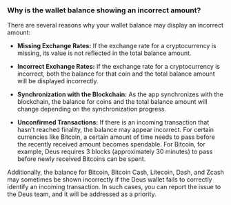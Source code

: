 ### Why is the wallet balance showing an incorrect amount?

There are several reasons why your wallet balance may display an incorrect amount:

- **Missing Exchange Rates:** If the exchange rate for a cryptocurrency is missing, its value is not reflected in the total balance amount.

- **Incorrect Exchange Rates:** If the exchange rate for a cryptocurrency is incorrect, both the balance for that coin and the total balance amount will be displayed incorrectly.

- **Synchronization with the Blockchain:** As the app synchronizes with the blockchain, the balance for coins and the total balance amount will change depending on the synchronization progress.

- **Unconfirmed Transactions:** If there is an incoming transaction that hasn’t reached finality, the balance may appear incorrect. For certain currencies like Bitcoin, a certain amount of time needs to pass before the recently received amount becomes spendable. For Bitcoin, for example, Deus requires 3 blocks (approximately 30 minutes) to pass before newly received Bitcoins can be spent.

Additionally, the balance for Bitcoin, Bitcoin Cash, Litecoin, Dash, and Zcash may sometimes be shown incorrectly if the Deus wallet fails to correctly identify an incoming transaction. In such cases, you can report the issue to the Deus team, and it will be addressed as a priority.